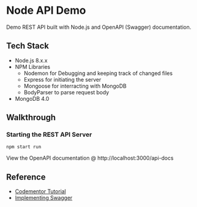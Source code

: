 # Node API Demo

Demo REST API built with Node.js and OpenAPI (Swagger) documentation.

## Tech Stack
* Node.js 8.x.x
* NPM Libraries
    - Nodemon for Debugging and keeping track of changed files
    - Express for initiating the server
    - Mongoose for interracting with MongoDB
    - BodyParser to parse request body
* MongoDB 4.0

## Walkthrough

### Starting the REST API Server
```
npm start run
```

View the OpenAPI documentation @ http://localhost:3000/api-docs

## Reference
+ [Codementor Tutorial](https://www.codementor.io/olatundegaruba/nodejs-restful-apis-in-10-minutes-q0sgsfhbd)
+ [Implementing Swagger](https://github.com/Mobecom/JSDoc-Swagger-Washywashy)
